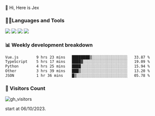  👋 Hi, Here is Jex

 

### 🧑‍💻Languages and Tools

<code><a href="https://react.dev"><img src="https://api.iconify.design/logos:react.svg" /></a></code>
<code><a href="https://github.com/vuejs/core"><img src="https://api.iconify.design/logos:vue.svg" /></a></code> 
<code><a href="https://github.com/microsoft/TypeScript"><img src="https://api.iconify.design/logos:typescript-icon.svg" /></a></code>
<code><a href="https://threejs.org/"><img src="https://api.iconify.design/logos:threejs.svg" /></a></code>

### 📊 Weekly development breakdown

<!--START_SECTION:waka-->

```txt
Vue.js        9 hrs 23 mins   ████████▒░░░░░░░░░░░░░░░░   33.87 %
TypeScript    5 hrs 17 mins   ████▓░░░░░░░░░░░░░░░░░░░░   19.09 %
Python        4 hrs 25 mins   ████░░░░░░░░░░░░░░░░░░░░░   15.94 %
Other         3 hrs 39 mins   ███▒░░░░░░░░░░░░░░░░░░░░░   13.20 %
JSON          1 hr 36 mins    █▒░░░░░░░░░░░░░░░░░░░░░░░   05.78 %
```

<!--END_SECTION:waka-->


### 👀 Visitors Count

![gh_visitors](https://profile-counter.glitch.me/jexlau/count.svg)

start at 06/10/2023.
